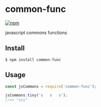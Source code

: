 # common-func

[![npm](https://img.shields.io/npm/v/common-func.svg)](https://www.npmjs.com/package/common-func)

javascript commons functions

## Install

```
$ npm install common-func
```

## Usage

```js
const jsCommons = require('common-func');

jsCommons.tiny('s   s   s');
//=> "sss"